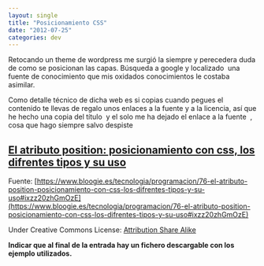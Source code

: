 ```yaml
---
layout: single
title: "Posicionamiento CSS"
date: "2012-07-25"
categories: dev
---
```


Retocando un theme de wordpress me surgió la siempre y perecedera duda de como se posicionan las capas. Búsqueda a google y localizado  una fuente de conocimiento que mis oxidados conocimientos le costaba asimilar.

Como detalle técnico de dicha web es si copias cuando pegues el  contenido te llevas de regalo unos enlaces a la fuente y a la licencia, así que he hecho una copia del título  y el solo me ha dejado el enlace a la fuente  , cosa que hago siempre salvo despiste

## [El atributo position: posicionamiento con css, los difrentes tipos y su uso](https://www.bloogie.es/tecnologia/programacion/76-el-atributo-position-posicionamiento-con-css-los-difrentes-tipos-y-su-uso)

Fuente: [https://www.bloogie.es/tecnologia/programacion/76-el-atributo-position-posicionamiento-con-css-los-difrentes-tipos-y-su-uso#ixzz20zhGmOzE](https://www.bloogie.es/tecnologia/programacion/76-el-atributo-position-posicionamiento-con-css-los-difrentes-tipos-y-su-uso#ixzz20zhGmOzE)

Under Creative Commons License: [Attribution Share Alike](https://creativecommons.org/licenses/by-sa/3.0)

**Indicar que al final de la entrada hay un fichero descargable con los ejemplo utilizados.**
